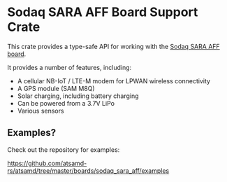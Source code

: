 # Sodaq SARA AFF Board Support Crate

This crate provides a type-safe API for working with the [Sodaq SARA AFF
board](https://learn.sodaq.com/Boards/Sara_AFF).

It provides a number of features, including:
- A cellular NB-IoT / LTE-M modem for LPWAN wireless connectivity
- A GPS module (SAM M8Q)
- Solar charging, including battery charging
- Can be powered from a 3.7V LiPo
- Various sensors
 

## Examples?

Check out the repository for examples:

https://github.com/atsamd-rs/atsamd/tree/master/boards/sodaq_sara_aff/examples
